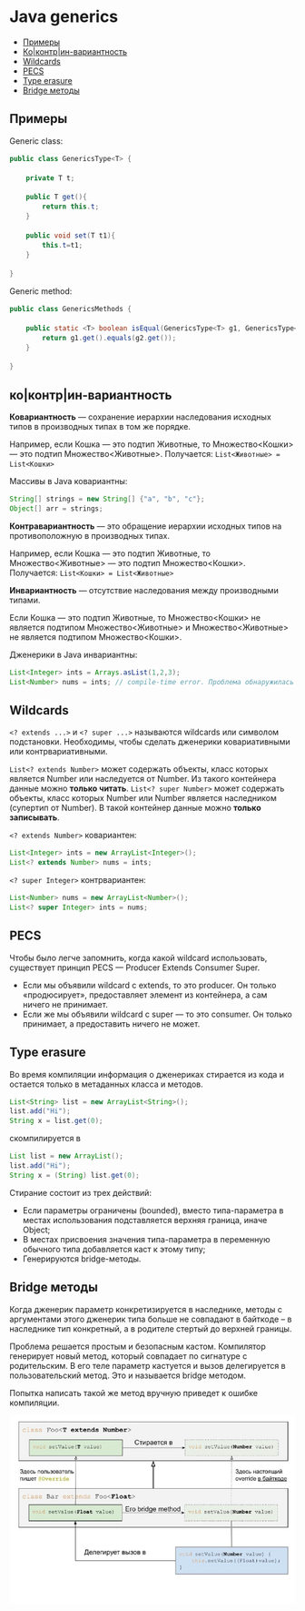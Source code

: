 # Java generics

- [Примеры](#примеры)
- [Ко|контр|ин-вариантность](#коконтрин-вариантность)
- [Wildcards](#wildcards)
- [PECS](#pecs)
- [Type erasure](#type-erasure)
- [Bridge методы](#bridge-методы)

## Примеры
Generic class:
```java
public class GenericsType<T> {

	private T t;
	
	public T get(){
		return this.t;
	}
	
	public void set(T t1){
		this.t=t1;
	}

}
```

Generic method:
```java
public class GenericsMethods {

	public static <T> boolean isEqual(GenericsType<T> g1, GenericsType<T> g2){
		return g1.get().equals(g2.get());
	}
    
}
```

## ко|контр|ин-вариантность
**Ковариантность** — сохранение иерархии наследования исходных типов в производных типах в том же порядке.

Например, если Кошка — это подтип Животные, то Множество<Кошки> — это подтип Множество<Животные>. Получается:
`List<Животные> = List<Кошки>`

Массивы в Java ковариантны:
```java
String[] strings = new String[] {"a", "b", "c"};
Object[] arr = strings;
```

**Контравариантность** — это обращение иерархии исходных типов на противоположную в производных типах.

Например, если Кошка — это подтип Животные, то Множество<Животные> — это подтип Множество<Кошки>. Получается:
`List<Кошки> = List<Животные>`

**Инвариантность** — отсутствие наследования между производными типами.

Если Кошка — это подтип Животные, то Множество<Кошки> не является подтипом Множество<Животные> и Множество<Животные> не является подтипом Множество<Кошки>.

Дженерики в Java инвариантны:
```java
List<Integer> ints = Arrays.asList(1,2,3);
List<Number> nums = ints; // compile-time error. Проблема обнаружилась на этапе компиляции
```

## Wildcards
`<? extends ...>` и `<? super ...>` называются wildcards или символом подстановки. Необходимы, чтобы сделать дженерики 
ковариативными или контрвариативными.

`List<? extends Number>` может содержать объекты, класс которых является Number или наследуется от Number. Из такого
контейнера данные можно **только читать**.
`List<? super Number>` может содержать объекты, класс которых Number или Number является наследником (супертип от 
Number). В такой контейнер данные можно **только записывать**.

`<? extends Number>` ковариантен:
```java
List<Integer> ints = new ArrayList<Integer>();
List<? extends Number> nums = ints;
```

`<? super Integer>` контрвариантен:
```java
List<Number> nums = new ArrayList<Number>();
List<? super Integer> ints = nums;
```

## PECS
Чтобы было легче запомнить, когда какой wildcard использовать, существует принцип PECS — Producer Extends Consumer Super.

- Если мы объявили wildcard с extends, то это producer. Он только «продюсирует», предоставляет элемент из контейнера, а сам ничего не принимает.
- Если же мы объявили wildcard с super — то это consumer. Он только принимает, а предоставить ничего не может.

## Type erasure
Во время компиляции информация о дженериках стирается из кода и остается только в метаданных класса и методов. 

```java
List<String> list = new ArrayList<String>();
list.add("Hi");
String x = list.get(0);
```
скомпилируется в 
```java
List list = new ArrayList();
list.add("Hi");
String x = (String) list.get(0);
```

Стирание состоит из трех действий:
- Если параметры ограничены (bounded), вместо типа-параметра в местах использования подставляется верхняя граница, иначе Object;
- В местах присвоения значения типа-параметра в переменную обычного типа добавляется каст к этому типу;
- Генерируются bridge-методы.

## Bridge методы
Когда дженерик параметр конкретизируется в наследнике, методы с аргументами этого дженерик типа больше не 
совпадают в байткоде – в наследнике тип конкретный, а в родителе стертый до верхней границы.

Проблема решается простым и безопасным кастом. Компилятор генерирует новый метод, который совпадает по сигнатуре 
с родительским. В его теле параметр кастуется и вызов делегируется в пользовательский метод. Это и называется 
bridge методом.

Попытка написать такой же метод вручную приведет к ошибке компиляции.

![img.png](png/bridge_method.png)